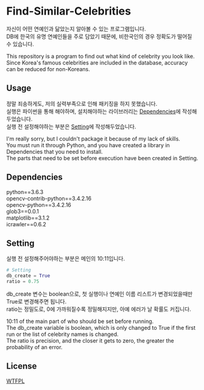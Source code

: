 # Find-Similar-Celebrities
자신이 어떤 연예인과 닮았는지 알아볼 수 있는 프로그램입니다.  
DB에 한국의 유명 연예인들을 주로 담았기 때문에, 비한국인의 경우 정확도가 떨어질 수 있습니다.  

This repository is a program to find out what kind of celebrity you look like.  
Since Korea's famous celebrities are included in the database, accuracy can be reduced for non-Koreans.  

## Usage
정말 죄송하게도, 저의 실력부족으로 인해 패키징을 하지 못했습니다.  
실행은 파이썬을 통해 해야하며, 설치해야하는 라이브러리는 [Dependencies](#dependencies)에 작성해두었습니다.  
실행 전 설정해야하는 부분은 [Setting](#setting)에 작성해두었습니다.  

I'm really sorry, but I couldn't package it because of my lack of skills.  
You must run it through Python, and you have created a library in Dependencies that you need to install.  
The parts that need to be set before execution have been created in Setting.  

## Dependencies
python==3.6.3  
opencv-contrib-python==3.4.2.16  
opencv-python==3.4.2.16  
glob3==0.0.1  
matplotlib==3.1.2  
icrawler==0.6.2  

## Setting
실행 전 설정해주어야하는 부분은 메인의 10:11입니다.  
```python
# Setting
db_create = True
ratio = 0.75
```
db_create 변수는 boolean으로, 첫 실행이나 연예인 이름 리스트가 변경되었을때만 True로 변경해주면 됩니다.  
ratio는 정밀도로, 0에 가까워질수록 정밀해지지만, 아예 에러가 날 확률도 커집니다.  

10:11 of the main part of who should be set before running.  
The db_create variable is boolean, which is only changed to True if the first run or the list of celebrity names is changed.  
The ratio is precision, and the closer it gets to zero, the greater the probability of an error.  

## License
[WTFPL](http://www.wtfpl.net)